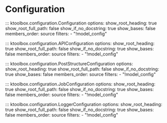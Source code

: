 # Configuration

::: ktoolbox.configuration.Configuration
    options:
        show_root_heading: true
        show_root_full_path: false
        show_if_no_docstring: true
        show_bases: false
        members_order: source
        filters:
            - "!model_config"

::: ktoolbox.configuration.APIConfiguration
    options:
        show_root_heading: true
        show_root_full_path: false
        show_if_no_docstring: true
        show_bases: false
        members_order: source
        filters:
            - "!model_config"

::: ktoolbox.configuration.PostStructureConfiguration
    options:
        show_root_heading: true
        show_root_full_path: false
        show_if_no_docstring: true
        show_bases: false
        members_order: source
        filters:
            - "!model_config"

::: ktoolbox.configuration.JobConfiguration
    options:
        show_root_heading: true
        show_root_full_path: false
        show_if_no_docstring: true
        show_bases: false
        members_order: source
        filters:
            - "!model_config"

::: ktoolbox.configuration.LoggerConfiguration
    options:
        show_root_heading: true
        show_root_full_path: false
        show_if_no_docstring: true
        show_bases: false
        members_order: source
        filters:
            - "!model_config"